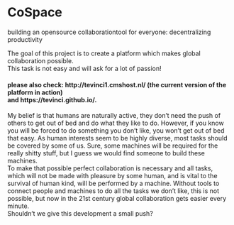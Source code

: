 # CoSpace
building an opensource collaborationtool for everyone: decentralizing productivity

The goal of this project is to create a platform which makes global collaboration possible. <br>
This task is not easy and will ask for a lot of passion! 

<h4>please also check: http://tevinci1.cmshost.nl/ (the current version of the platform in action)<br>
and https://tevinci.github.io/.</h4>


My belief is that humans are naturally active, they don’t need the push of others to get out of bed and do what they like to do. However, if you know you will be forced to do something you don’t like, you won’t get out of bed that easy. 
As human interests seem to be highly diverse, most tasks should be covered by some of us. Sure, some machines will be required for the really shitty stuff, but I guess we would find someone to build these machines. <br>
To make that possible perfect collaboration is necessary and all tasks, which will not be made with pleasure by some human, and is vital to the survival of human kind, will be performed by a machine. Without tools to connect people and machines to do all the tasks we don’t like, this is not possible, but now in the 21st century global collaboration gets easier every minute.<br>Shouldn’t we give this development a small push?

  
